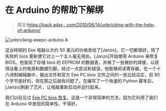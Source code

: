 # 在 Arduino 的帮助下解绑

> 原文:[https://hack aday . com/2010/06/14/unbricking-with-the-help-of-arduino/](https://hackaday.com/2010/06/14/unbricking-with-the-help-of-arduino/)

![](../Images/a18dfb8a4e17b9b2fc68f3f3127ae1e8.png "unbricking-eeepc-arduino") A

这台砖砌的 Eee 电脑以大约 50 美元的价格卖给了[Janzo]。它一切都很好，除了失败的 bios 更新使它对上一个主人毫无用处。[Janzo]开始使用 Arduino 来修复 BIOS。他查阅了存储 bios 的 EEPROM 的数据表，并做了一些微妙的焊接，以获得设备上的电源和数据引脚。经过一点尝试和错误，他能够阅读寄存器。在一个十六进制编辑器中，输出文件和官方 Eee PC bios 文件之间的一些比较证实，前 80 个字节是好的，但在那之后就有问题了。在编写了一个快速的 Python 脚本后，[Janzo]刷新了芯片，让电脑重新启动并运行起来。

我们以前见过 [Eee PC bios 恢复](http://hackaday.com/2009/09/25/eee-pc-bios-resurrection/)。这是一个非常简单的方法，因为它利用了我们在 Arduino 中发现的简单性。干得好。